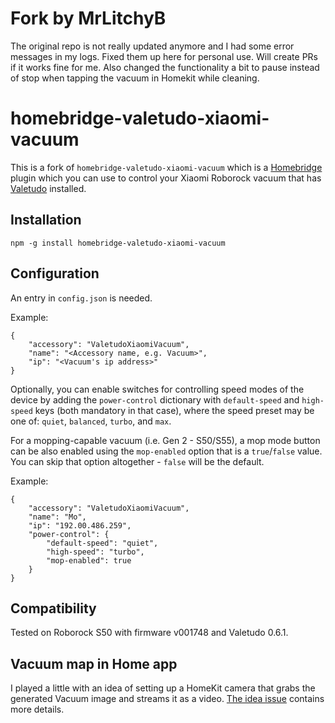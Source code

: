 # Fork by MrLitchyB
The original repo is not really updated anymore and I had some error messages in my logs. Fixed them up here for personal use. Will create PRs if it works fine for me. Also changed the functionality a bit to pause instead of stop when tapping the vacuum in Homekit while cleaning.

# homebridge-valetudo-xiaomi-vacuum

This is a fork of `homebridge-valetudo-xiaomi-vacuum` which is a [Homebridge](https://github.com/nfarina/homebridge) plugin which you can use to control your Xiaomi Roborock vacuum that has [Valetudo](https://github.com/Hypfer/Valetudo) installed.

## Installation

`npm -g install homebridge-valetudo-xiaomi-vacuum`

## Configuration

An entry in `config.json` is needed.

Example:

```
{
    "accessory": "ValetudoXiaomiVacuum",
    "name": "<Accessory name, e.g. Vacuum>",
    "ip": "<Vacuum's ip address>"
}
```

Optionally, you can enable switches for controlling speed modes of the device by adding the `power-control` dictionary with `default-speed` and `high-speed` keys (both mandatory in that case), where the speed preset may be one of: `quiet`, `balanced`, `turbo`, and `max`.

For a mopping-capable vacuum (i.e. Gen 2 - S50/S55), a mop mode button can be also enabled using the `mop-enabled` option that is a `true`/`false` value. You can skip that option altogether - `false` will be the default.

Example:

```
{
    "accessory": "ValetudoXiaomiVacuum",
    "name": "Mo",
    "ip": "192.00.486.259",
    "power-control": {
        "default-speed": "quiet",
        "high-speed": "turbo",
        "mop-enabled": true
    }
}
```

## Compatibility

Tested on Roborock S50 with firmware v001748 and Valetudo 0.6.1.

## Vacuum map in Home app

I played a little with an idea of setting up a HomeKit camera that grabs the generated Vacuum image and streams it as a video. [The idea issue](https://github.com/onfoot/homebridge-valetudo-xiaomi-vacuum/issues/2#issuecomment-572278178) contains more details.
